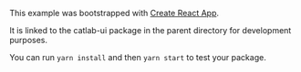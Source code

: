 This example was bootstrapped with [Create React App](https://github.com/facebook/create-react-app).

It is linked to the catlab-ui package in the parent directory for development purposes.

You can run `yarn install` and then `yarn start` to test your package.
